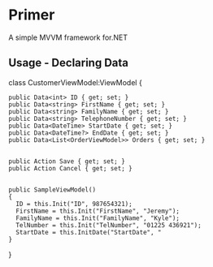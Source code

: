 Primer
======

A simple MVVM framework for.NET

Usage - Declaring Data
-----

  class CustomerViewModel:ViewModel
  {
  
    public Data<int> ID { get; set; }
    public Data<string> FirstName { get; set; }
    public Data<string> FamilyName { get; set; }
    public Data<string> TelephoneNumber { get; set; }
    public Data<DateTime> StartDate { get; set; }
    public Data<DateTime?> EndDate { get; set; }
    public Data<List<OrderViewModel>> Orders { get; set; }
    
  
    public Action Save { get; set; }
    public Action Cancel { get; set; }
  
  
    public SampleViewModel()
    {
      ID = this.Init("ID", 987654321);
      FirstName = this.Init("FirstName", "Jeremy");
      FamilyName = this.Init("FamilyName", "Kyle");
      TelNumber = this.Init("TelNumber", "01225 436921");
      StartDate = this.InitDate("StartDate", "
    }

  }
